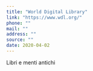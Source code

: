 ```yaml
---
title: "World Digital Library"
link: "https://www.wdl.org/"
phone: ""
mail: ""
address: ""
source: ""
date: 2020-04-02
---
```


Libri e menti antichi
